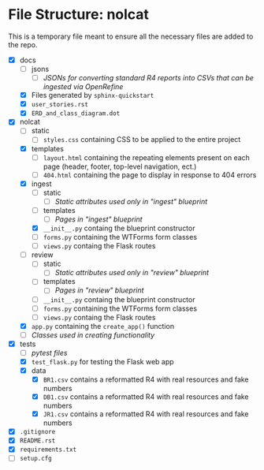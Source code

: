 # File Structure: nolcat
This is a temporary file meant to ensure all the necessary files are added to the repo.

* [x] docs
    * [ ]  jsons
        * [ ]  *JSONs for converting standard R4 reports into CSVs that can be ingested via OpenRefine*
    * [x]  Files generated by `sphinx-quickstart`
    * [x] `user_stories.rst`
    * [x] `ERD_and_class_diagram.dot`
* [x] nolcat
    * [ ] static
        * [ ] `styles.css` containing CSS to be applied to the entire project
    * [x] templates
        * [ ] `layout.html` containing the repeating elements present on each page (header, footer, top-level navigation, ect.)
        * [ ] `404.html` containing the page to display in response to 404 errors
    * [x] ingest
        * [ ] static
            * [ ] *Static attributes used only in "ingest" blueprint*
        * [ ] templates
            * [ ] *Pages in "ingest" blueprint*
        * [x] `__init__.py` containg the blueprint constructor
        * [ ] `forms.py` containing the WTForms form classes
        * [ ] `views.py` containg the Flask routes
    * [ ] review
        * [ ] static
            * [ ] *Static attributes used only in "review" blueprint*
        * [ ] templates
            * [ ] *Pages in "review" blueprint*
        * [ ] `__init__.py` containg the blueprint constructor
        * [ ] `forms.py` containing the WTForms form classes
        * [ ] `views.py` containg the Flask routes
    * [x] `app.py` containing the `create_app()` function
    * [ ] *Classes used in creating functionality*
* [x] tests
    * [ ] *pytest files*
    * [x] `test_flask.py` for testing the Flask web app
    * [x] data
        * [x] `BR1.csv` contains a reformatted R4 with real resources and fake numbers
        * [x] `DB1.csv` contains a reformatted R4 with real resources and fake numbers
        * [x] `JR1.csv` contains a reformatted R4 with real resources and fake numbers
* [x] `.gitignore`
* [x] `README.rst`
* [x] `requirements.txt`
* [ ] `setup.cfg`
